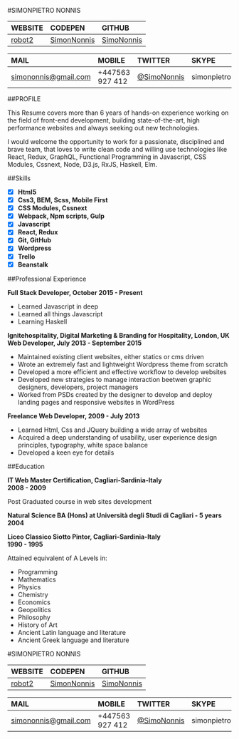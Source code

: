 #SIMONPIETRO NONNIS 

| WEBSITE             | CODEPEN        | GITHUB     |
|:------------------- |:-------------- |:-----------|
| [robot2](https://robot2.org/) | [SimonNonnis](http://codepen.io/SimonNonnis/)    | [SimoNonnis](https://github.com/SimoNonnis) |


| MAIL                 | MOBILE         | TWITTER    | SKYPE          |
|:-------------------- |:-------------- |:---------- |:-------------- |
| simononnis@gmail.com | +447563 927 412| [@SimoNonnis](https://twitter.com/SimoNonnis)| simonpietro101 |

##PROFILE

This Resume covers more than 6 years of hands-on experience working on the field of front-end development, 
building state-of-the-art, high performance websites and always seeking out new technologies.

I would welcome the opportunity to work for a passionate, disciplined and brave team, that loves to write clean code and willing use technologies like React, Redux, GraphQL, Functional Programming in Javascript, CSS Modules, Cssnext, Node, D3.js, RxJS, Haskell, Elm.

##Skills

- [x] **Html5**
- [x] **Css3, BEM, Scss, Mobile First**
- [x] **CSS Modules, Cssnext**
- [x] **Webpack, Npm scripts, Gulp**
- [x] **Javascript**
- [x] **React, Redux**
- [x] **Git, GitHub**
- [x] **Wordpress**
- [x] **Trello**
- [x] **Beanstalk**
 
##Professional Experience

**Full Stack Developer, October 2015 - Present**
- Learned Javascript in deep
- Learned all things Javascript
- Learning Haskell

**Ignitehospitality, Digital Marketing & Branding for Hospitality, London, UK**</br>
**Web Developer, July 2013 - September 2015**
- Maintained existing client websites, either statics or cms driven
- Wrote an extremely fast and lightweight Wordpress theme from scratch
- Developed a more efficient and effective workflow to develop websites
- Developed new strategies to manage interaction beetwen graphic designers, developers, project managers
- Worked from PSDs created by the designer to develop and deploy landing pages and responsive websites in WordPress

**Freelance Web Developer, 2009 - July 2013**
- Learned Html, Css and JQuery building a wide array of websites
- Acquired a deep understanding of usability, user experience design principles, typography, white space balance
- Developed a keen eye for details

##Education

**IT Web Master Certification, Cagliari-Sardinia-Italy**</br>
**2008 - 2009**

Post Graduated course in web sites development

**Natural Science BA (Hons) at Università degli Studi di Cagliari - 5 years**
**2004**

**Liceo Classico Siotto Pintor, Cagliari-Sardinia-Italy**</br> 
**1990 - 1995**

Attained equivalent of A Levels in: 
- Programming 
- Mathematics
- Physics
- Chemistry
- Economics
- Geopolitics
- Philosophy 
- History of Art 
- Ancient Latin language and literature
- Ancient Greek language and literature


#SIMONPIETRO NONNIS 

| WEBSITE             | CODEPEN        | GITHUB     |
|:------------------- |:-------------- |:-----------|
| [robot2](https://robot2.org/) | [SimonNonnis](http://codepen.io/SimonNonnis/)    | [SimoNonnis](https://github.com/SimoNonnis) |


| MAIL                 | MOBILE         | TWITTER    | SKYPE          |
|:-------------------- |:-------------- |:---------- |:-------------- |
| simononnis@gmail.com | +447563 927 412| [@SimoNonnis](https://twitter.com/SimoNonnis)| simonpietro101 |











